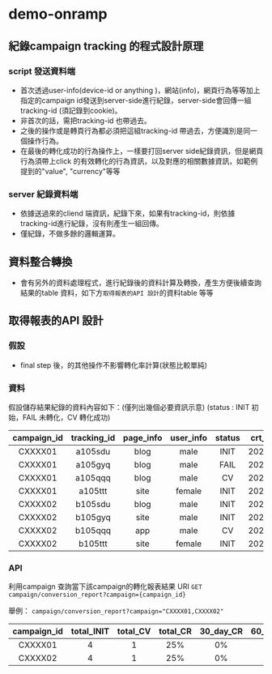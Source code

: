 # demo-onramp

## 紀錄campaign tracking 的程式設計原理
### script 發送資料端
- 首次透過user-info(device-id or anything )，網站(info)，網頁行為等等加上指定的campaign id發送到server-side進行紀錄，server-side會回傳一組tracking-id
(須記錄到cookie)。
- 非首次的話，需把tracking-id 也帶過去。
- 之後的操作或是轉頁行為都必須把這組tracking-id 帶過去，方便識別是同一個操作行為。
- 在最後的轉化成功的行為操作上，一樣要打回server side紀錄資訊，但是網頁行為須帶上click 的有效轉化的行為資訊，以及對應的相關數據資訊，如範例提到的"value", "currency"等等

### server 紀錄資料端
- 依據送過來的cliend 端資訊，紀錄下來，如果有tracking-id，則依據tracking-id進行紀錄，沒有則產生一組回傳。
- 僅紀錄，不做多餘的邏輯運算。

## 資料整合轉換
- 會有另外的資料處理程式，進行紀錄後的資料計算及轉換，產生方便後續查詢結果的table 資料，如下方`取得報表的API 設計`的資料table 等等

## 取得報表的API 設計

### 假設
- final step 後，的其他操作不影響轉化率計算(狀態比較單純) 

### 資料
假設儲存結果紀錄的資料內容如下：(僅列出幾個必要資訊示意)
(status : INIT 初始，FAIL 未轉化，CV 轉化成功)


campaign_id|tracking_id|page_info|user_info|status|crt_time|cv_time
:---------:|:---------:|:-------:|:-------:|:----:|:------:|:-----:
CXXXX01    | a105sdu   |  blog   | male    |INIT  |2021/1/1|null
CXXXX01    | a105gyq   |  blog   | male    |FAIL  |2021/1/1|null
CXXXX01    | a105qqq   |  blog   | male    |CV    |2021/1/1|2021/3/5
CXXXX01    | a105ttt   |  site   | female  |INIT  |2021/4/1|null
CXXXX02    | b105sdu   |  blog   | male    |INIT  |2021/1/1|null
CXXXX02    | b105gyq   |  site   | male    |INIT  |2021/1/1|null
CXXXX02    | b105qqq   |  app    | male    |CV    |2021/1/1|2021/2/5
CXXXX02    | b105ttt   |  site   | female  |INIT  |2021/4/1|null


### API
利用campaign 查詢當下該campaign的轉化報表結果
URI  `GET campaign/conversion_report?campaign={campaign_id}`

舉例：
`campaign/conversion_report?campaign="CXXXX01,CXXXX02"`

campaign_id|total_INIT|total_CV|total_CR|30_day_CR|60_day_CR|90_day_CR
:---------:|:--------:|:------:|:------:|:-------:|:-------:|:-----:
CXXXX01    | 4        |  1     | 25%    |0%       |0%       | 25%
CXXXX02    | 4        |  1     | 25%    |0%       |25%      | 25%

